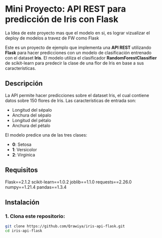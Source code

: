 # Mini Proyecto: API REST para predicción de Iris con Flask

La Idea de este proyecto mas que el modelo en si, es lograr vizualizar el deploy de modelos a travez de FW como Flask 

Este es un proyecto de ejemplo que implementa una **API REST** utilizando **Flask** para hacer predicciones con un modelo de clasificación entrenado con el dataset **Iris**. El modelo utiliza el clasificador **RandomForestClassifier** de scikit-learn para predecir la clase de una flor de Iris en base a sus características.

## Descripción

La API permite hacer predicciones sobre el dataset Iris, el cual contiene datos sobre 150 flores de Iris. Las características de entrada son:
- Longitud del sépalo
- Anchura del sépalo
- Longitud del pétalo
- Anchura del pétalo

El modelo predice una de las tres clases:
- **0**: Setosa
- **1**: Versicolor
- **2**: Virginica

## Requisitos

Flask==2.1.2
scikit-learn==1.0.2
joblib==1.1.0
requests==2.26.0
numpy==1.21.4
pandas==1.3.4

## Instalación

### 1. Clona este repositorio:

```bash
git clone https://github.com/Qrawiya/iris-api-flask.git
cd iris-api-flask
